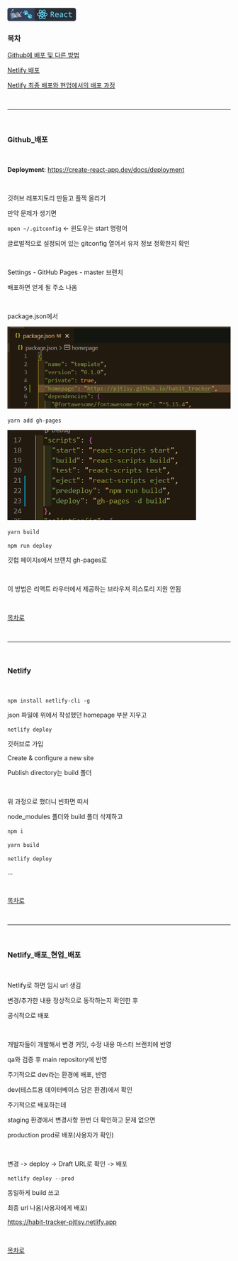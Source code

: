 <br />
<a href="https://github.com/seol-yu/TIL/tree/master/React">
  <img src="https://github.com/seol-yu/TIL/raw/master/images/react-badge-logo.png?raw=true" height="30" style="max-width: 100%;">
</a>
<br />

### 목차

[Github에 배포 및 다른 방법](#Github_배포)

[Netlify 배포](#Netlify)

[Netlify 최종 배포와 현업에서의 배포 과정](#Netlify_배포_현업_배포)

<br />

---

<br />

### Github_배포

<br />

**Deployment**: https://create-react-app.dev/docs/deployment

<br />

깃허브 레포지토리 만들고 플젝 올리기

만약 문제가 생기면

`open ~/.gitconfig` <- 윈도우는 start 명령어

글로벌적으로 설정되어 있는 gitconfig 열어서 유저 정보 정확한지 확인

<br />

Settings - GitHub Pages - master 브랜치

배포하면 얻게 될 주소 나옴

<br />

package.json에서

![deployment](./imgs/deployment.png)

`yarn add gh-pages`

![deployment2](./imgs/deployment2.png)

`yarn build`

`npm run deploy`

깃헙 페이지s에서 브랜치 gh-pages로

<br />

이 방법은 리액트 라우터에서 제공하는 브라우져 히스토리 지원 안됨

<br />

[목차로](#목차)

<br />

---

<br />

### Netlify

<br />

`npm install netlify-cli -g`

json 파일에 위에서 작성했던 homepage 부분 지우고

`netlify deploy`

깃허브로 가입

Create & configure a new site

Publish directory는 build 폴더

<br />

위 과정으로 했더니 빈화면 떠서

node_modules 폴더와 build 폴더 삭제하고

`npm i`

`yarn build`

`netlify deploy`

...

<br />

[목차로](#목차)

<br />

---

<br />

### Netlify_배포_현업_배포

<br />

Netlify로 하면 임시 url 생김

변경/추가한 내용 정상적으로 동작하는지 확인한 후

공식적으로 배포

<br />

개발자들이 개발해서 변경 커밋, 수정 내용 마스터 브랜치에 반영

qa와 검증 후 main repository에 반영

주기적으로 dev라는 환경에 배포, 반영

dev(테스트용 데이터베이스 담은 환경)에서 확인

주기적으로 배포하는데

staging 환경에서 변경사항 한번 더 확인하고 문제 없으면

production prod로 배포(사용자가 확인)

<br />

변경 -> deploy -> Draft URL로 확인 -> 배포

`netlify deploy --prod`

동일하게 build 쓰고

최종 url 나옴(사용자에게 배포)

https://habit-tracker-pjtlsy.netlify.app

<br />

[목차로](#목차)

<br />